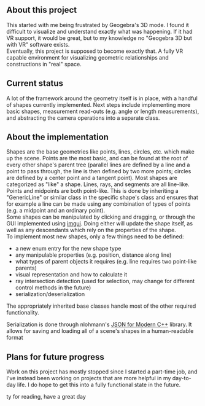 ## About this project  
This started with me being frustrated by Geogebra's 3D mode. I found it difficult 
to visualize and understand exactly what was happening. If it had VR support, it 
would be great, but to my knowledge no "Geogebra 3D but with VR" software exists.  
Eventually, this project is supposed to become exactly that. A fully VR capable 
environment for visualizing geometric relationships and constructions in "real"
space.  

## Current status  
A lot of the framework around the geometry itself is in place, with a handful of 
shapes currently implemented. Next steps include implementing more basic shapes, 
measurement read-outs (e.g. angle or length measurements), and abstracting the 
camera operations into a separate class.  

## About the implementation
Shapes are the base geometries like points, lines, circles, etc. which make up
the scene. Points are the most basic, and can be found at the root of every
other shape's parent tree (parallel lines are defined by a line and a point to
pass through, the line is then defined by two more points; circles are defined
by a center point and a tangent point). Most shapes are categorized as "like"
a shape. Lines, rays, and segments are all line-like. Points and midpoints are
both point-like. This is done by inheriting a "GenericLine" or similar class in
the specific shape's class and ensures that for example a line can be made using
any combination of types of points (e.g. a midpoint and an ordinary point).  
Some shapes can be manipulated by clicking and dragging, or through the GUI
implemented using [imgui](https://github.com/ocornut/imgui). Doing either will
update the shape itself, as well as any descendants which rely on the properties
of the shape.  
To implement most new shapes, only a few things need to be defined:
- a new enum entry for the new shape type
- any manipulable properties (e.g. position, distance along line)
- what types of parent objects it requires (e.g. line requires two point-like
  parents)
- visual representation and how to calculate it
- ray intersection detection (used for selection, may change for different
  control methods in the future)
- serialization/deserialization

The appropriately inherited base classes handle most of the other required
functionality.  

Serialization is done through nlohmann's [JSON for Modern C++](https://github.com/nlohmann/json)
library. It allows for saving and loading all of a scene's shapes in a
human-readable format

## Plans for future progress
Work on this project has mostly stopped since I started a part-time job, and I've
instead been working on projects that are more helpful in my day-to-day life. I do
hope to get this into a fully functional state in the future.  

ty for reading, have a great day
